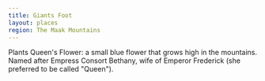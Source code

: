 ```yaml
---
title: Giants Foot
layout: places
region: The Maak Mountains
---
```

Plants
Queen's Flower: a small blue flower that grows high in the mountains. Named after Empress Consort Bethany, wife of Emperor Frederick (she preferred to be called "Queen").